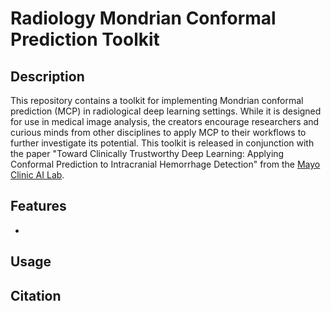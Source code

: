 # Radiology Mondrian Conformal Prediction Toolkit

## Description
This repository contains a toolkit for implementing Mondrian conformal prediction (MCP) in radiological deep learning settings. While it is designed for use in medical image analysis, the creators encourage researchers and curious minds from other disciplines to apply MCP to their workflows to further investigate its potential. This toolkit is released in conjunction with the paper "Toward Clinically Trustworthy Deep Learning: Applying Conformal Prediction to Intracranial Hemorrhage Detection" from the [Mayo Clinic AI Lab](https://mayo-radiology-informatics-lab.github.io/MIDeL/index.html).

## Features
- 
## Usage

## Citation
